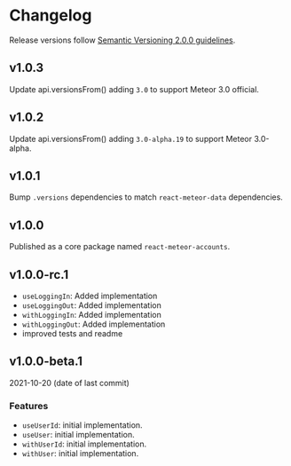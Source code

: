 # Changelog

Release versions follow [Semantic Versioning 2.0.0 guidelines](https://semver.org/).

## v1.0.3

Update api.versionsFrom() adding `3.0` to support Meteor 3.0 official.

## v1.0.2

Update api.versionsFrom() adding `3.0-alpha.19` to support Meteor 3.0-alpha.

## v1.0.1

Bump `.versions` dependencies to match `react-meteor-data` dependencies.

## v1.0.0

Published as a core package named `react-meteor-accounts`.

## v1.0.0-rc.1

- `useLoggingIn`: Added implementation
- `useLoggingOut`: Added implementation
- `withLoggingIn`: Added implementation
- `withLoggingOut`: Added implementation
- improved tests and readme

## v1.0.0-beta.1

2021-10-20 (date of last commit)

### Features

- `useUserId`: initial implementation.
- `useUser`: initial implementation.
- `withUserId`: initial implementation.
- `withUser`: initial implementation.
